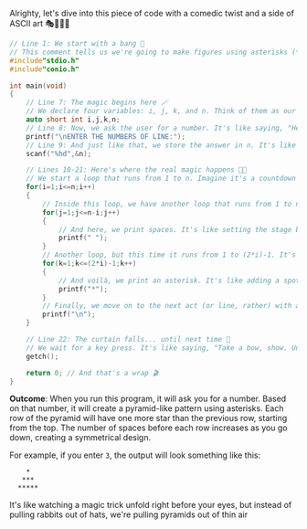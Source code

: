 Alrighty, let's dive into this piece of code with a comedic twist and a side of ASCII art 🎭👨‍💻🌟

```c
// Line 1: We start with a bang 🚀
// This comment tells us we're going to make figures using asterisks (*). It's like saying, "Let's get crafty with our stars!"
#include"stdio.h"
#include"conio.h"

int main(void)
{
    // Line 7: The magic begins here 🪄
    // We declare four variables: i, j, k, and n. Think of them as our little helpers who do all the heavy lifting.
    auto short int i,j,k,n;
    // Line 8: Now, we ask the user for a number. It's like saying, "Hey there, human How many lines deep should our masterpiece go?"
    printf("\nENTER THE NUMBERS OF LINE:");
    // Line 9: And just like that, we store the answer in n. It's like saying, "Got it, thanks for playing along!"
    scanf("%hd",&n);

    // Lines 10-21: Here's where the real magic happens 🌈✨
    // We start a loop that runs from 1 to n. Imagine it's a countdown to our artistic creation.
    for(i=1;i<=n;i++)
    {
        // Inside this loop, we have another loop that runs from 1 to n-i. It's like saying, "For each line, we need some space first."
        for(j=1;j<=n-i;j++)
        {
            // And here, we print spaces. It's like setting the stage before the performance.
            printf(" ");
        }
        // Another loop, but this time it runs from 1 to (2*i)-1. It's like saying, "Now, let's add some stars to the show!"
        for(k=1;k<=(2*i)-1;k++)
        {
            // And voilà, we print an asterisk. It's like adding a spotlight to our stage.
            printf("*");
        }
        // Finally, we move on to the next act (or line, rather) with a newline.
        printf("\n");
    }

    // Line 22: The curtain falls... until next time 👋
    // We wait for a key press. It's like saying, "Take a bow, show. Until we meet again..."
    getch();

    return 0; // And that's a wrap 🎬
}
```

**Outcome**: When you run this program, it will ask you for a number. Based on that number, it will create a pyramid-like pattern using asterisks. Each row of the pyramid will have one more star than the previous row, starting from the top. The number of spaces before each row increases as you go down, creating a symmetrical design.

For example, if you enter `3`, the output will look something like this:

```
    *
   ***
  *****
```

It's like watching a magic trick unfold right before your eyes, but instead of pulling rabbits out of hats, we're pulling pyramids out of thin air
